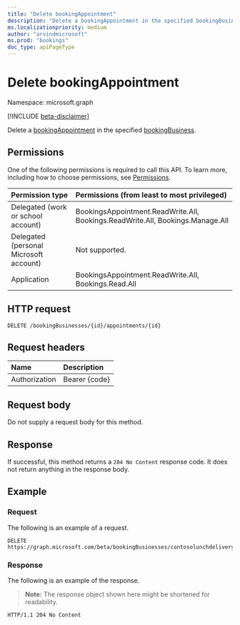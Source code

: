 ```yaml
---
title: "Delete bookingAppointment"
description: "Delete a bookingAppointment in the specified bookingBusiness."
ms.localizationpriority: medium
author: "arvindmicrosoft"
ms.prod: "bookings"
doc_type: apiPageType
---
```


# Delete bookingAppointment

Namespace: microsoft.graph

 [!INCLUDE [beta-disclaimer](../../includes/beta-disclaimer.md)]

Delete a [bookingAppointment](../resources/bookingappointment.md) in the specified [bookingBusiness](../resources/bookingbusiness.md).

## Permissions

One of the following permissions is required to call this API. To learn more, including how to choose permissions, see [Permissions](/graph/permissions-reference).

|Permission type      | Permissions (from least to most privileged)              |
|:--------------------|:---------------------------------------------------------|
|Delegated (work or school account) |  BookingsAppointment.ReadWrite.All, Bookings.ReadWrite.All, Bookings.Manage.All   |
|Delegated (personal Microsoft account) | Not supported.   |
|Application | BookingsAppointment.ReadWrite.All, Bookings.Read.All  |

## HTTP request
<!-- { "blockType": "ignored" } -->
```http
DELETE /bookingBusinesses/{id}/appointments/{id}
```

## Request headers

| Name       | Description|
|:---------------|:----------|
| Authorization  | Bearer {code}|

## Request body

Do not supply a request body for this method.


## Response

If successful, this method returns a `204 No Content` response code. It does not return anything in the response body.

## Example

### Request

The following is an example of a request.

<!-- {
  "blockType": "request",
  "name": "delete_bookingappointment",
  "sampleKeys": ["contosolunchdelivery@contoso.onmicrosoft.com", "AAMkADKqAAA="]
}-->
```http
DELETE https://graph.microsoft.com/beta/bookingBusinesses/contosolunchdelivery@contoso.onmicrosoft.com/appointments/AAMkADKqAAA=
```

### Response

The following is an example of the response. 
>**Note:** The response object shown here might be shortened for readability.
<!-- {
  "blockType": "response",
  "truncated": true
} -->
```http
HTTP/1.1 204 No Content
```

<!-- uuid: 8fcb5dbc-d5aa-4681-8e31-b001d5168d79
2015-10-25 14:57:30 UTC -->
<!--
{
  "type": "#page.annotation",
  "description": "Delete bookingAppointment",
  "keywords": "",
  "section": "documentation",
  "tocPath": "",
  "suppressions": [
  ]
}
-->


